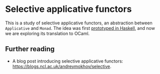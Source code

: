 # Selective applicative functors

This is a study of selective applicative functors, an abstraction between `Applicative` and `Monad`.
The idea was first [prototyped in Haskell](https://github.com/snowleopard/selective), and now we are
exploring its translation to OCaml.

## Further reading

* A blog post introducing selective applicative functors: https://blogs.ncl.ac.uk/andreymokhov/selective.
